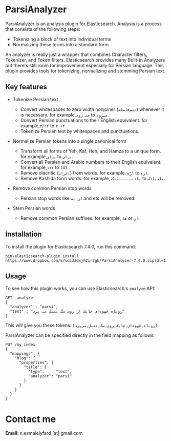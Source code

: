 # ParsiAnalyzer
ParsiAnalyzer is an analysis plugin for Elasticsearch. Analysis is a process that consists of the following steps:

- Tokenizing a block of text into individual terms
- Normalizing these terms into a standard form

An analyzer is really just a wrapper that combines Character filters, Tokenizer, and Token filters. Elasticsearch provides many Built-in Analyzers but there's still room for improvement especially for Persian language. This plugin provides tools for tokenizing, normalizing and stemming Persian text.

## Key features
- Tokenize Persian text
  - Convert whitespaces to zero width nonjoiner (`نیم‌فاصله`) whenever it is necessary. for example,`می رود` to `می‌رود`.
  - Convert Persian punctuations to their English equivalent. for example,`۳/۱۴` to `۳.۱۴`
  - Tokenize Persian text by whitespaces and punctuations.
  
- Normalize Persian tokens into a single canonical form
  - Transform all forms of Yeh, Kaf, Heh, and Hamza to a unique form. for example,`براي` to `برای`.
  - Convert all Persian and Arabic numbers to their English equivalent. for example,`۱۴۳` to `143`.
  - Remove diacritic (`اِعراب`) from words. for example, `اَرّه` to `اره`.
  - Remove Kashida form words. for example, `بادبــــــادک` to `بادبادک`.
  
- Remove common Persian stop words
  - Persian stop words like `از`, `به` and etc will be removed.
  
- Stem Persian words
  - Remove common Persian suffixes. for example, `ها` or `ان`.
  
## Installation
To install the plugin for Elasticsearch 7.4.0, run this command:

```bin\elasticsearch-plugin install https://www.dropbox.com/s/udi336xjh2ir7gk/ParsiAnalyzer-7.4.0.zip?dl=1```

## Usage
To see how this plugin works, you can use Elasticsearch's `analyze` API:
```
GET _analyze
{
  "analyzer" : "parsi",
  "text" : "روباه قهوه‌اي چابك از روی سگ تنبل می پرد"
}
```
This will give you these tokens: `[روباه,قهوه‌ای,چابک,روی,سگ,تنبل,می‌پرد]`

ParsiAnalyzer can be specified directly in the field mapping as follows: 
```
PUT /my_index
{
  "mappings": {
    "blog": {
      "properties": {
        "title": {
          "type":     "text",
          "analyzer": "parsi" 
        }
      }
    }
  }
}
```

# Contact me
**Email**: n.esmaielyfard [at] gmail.com
